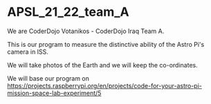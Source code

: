 # APSL_21_22_team_A

We are CoderDojo Votanikos - CoderDojo Iraq Team A.

This is our program to measure the distinctive ability of the Astro Pi's camera in ISS.

We will take photos of the Earth and we will keep the co-ordinates.

We will base our program on 
https://projects.raspberrypi.org/en/projects/code-for-your-astro-pi-mission-space-lab-experiment/5
